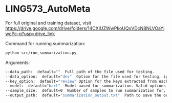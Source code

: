# LING573_AutoMeta
For full original and training dataset, visit https://drive.google.com/drive/folders/14CXIUZWwPkoUQxVDcN8NLVOaYjwcPc-q?usp=drive_link

Command for running summarization:
```bash
python src/run_summarization.py
```
Arguments:
```bash
--data_path:  default=""  Full path of the file used for testing.
--data_option:  default="dev"  Option for the file used for testing, ignored when full path is provided. Valid options are dev, test, or train
--key_option:  default="review" Option for the keys extracted from each review. Valid options are review, all.
--model:  default="bart"  Model uased for summarization. Valid options are bart, ...
--sample_size:  default=0  Number of samples to run summarization for, default to dataset length.
--output_path:  default="summarization_output.txt"  Path to save the output.
```
